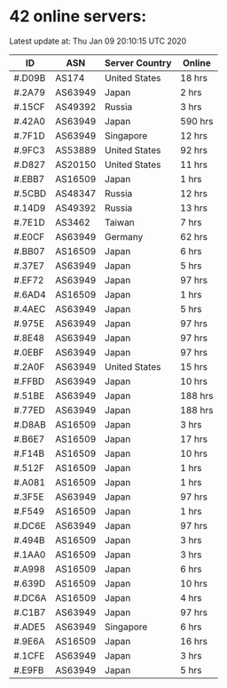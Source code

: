 # 42 online servers:

Latest update at: Thu Jan 09 20:10:15 UTC 2020

| ID | ASN | Server Country | Online |
| -- | --- | -------------- | ------ |
| #.D09B | AS174 | United States | 18 hrs |
| #.2A79 | AS63949 | Japan | 2 hrs |
| #.15CF | AS49392 | Russia | 3 hrs |
| #.42A0 | AS63949 | Japan | 590 hrs |
| #.7F1D | AS63949 | Singapore | 12 hrs |
| #.9FC3 | AS53889 | United States | 92 hrs |
| #.D827 | AS20150 | United States | 11 hrs |
| #.EBB7 | AS16509 | Japan | 1 hrs |
| #.5CBD | AS48347 | Russia | 12 hrs |
| #.14D9 | AS49392 | Russia | 13 hrs |
| #.7E1D | AS3462 | Taiwan | 7 hrs |
| #.E0CF | AS63949 | Germany | 62 hrs |
| #.BB07 | AS16509 | Japan | 6 hrs |
| #.37E7 | AS63949 | Japan | 5 hrs |
| #.EF72 | AS63949 | Japan | 97 hrs |
| #.6AD4 | AS16509 | Japan | 1 hrs |
| #.4AEC | AS63949 | Japan | 5 hrs |
| #.975E | AS63949 | Japan | 97 hrs |
| #.8E48 | AS63949 | Japan | 97 hrs |
| #.0EBF | AS63949 | Japan | 97 hrs |
| #.2A0F | AS63949 | United States | 15 hrs |
| #.FFBD | AS63949 | Japan | 10 hrs |
| #.51BE | AS63949 | Japan | 188 hrs |
| #.77ED | AS63949 | Japan | 188 hrs |
| #.D8AB | AS16509 | Japan | 3 hrs |
| #.B6E7 | AS16509 | Japan | 17 hrs |
| #.F14B | AS16509 | Japan | 10 hrs |
| #.512F | AS16509 | Japan | 1 hrs |
| #.A081 | AS16509 | Japan | 1 hrs |
| #.3F5E | AS63949 | Japan | 97 hrs |
| #.F549 | AS16509 | Japan | 1 hrs |
| #.DC6E | AS63949 | Japan | 97 hrs |
| #.494B | AS16509 | Japan | 3 hrs |
| #.1AA0 | AS16509 | Japan | 3 hrs |
| #.A998 | AS16509 | Japan | 6 hrs |
| #.639D | AS16509 | Japan | 10 hrs |
| #.DC6A | AS16509 | Japan | 4 hrs |
| #.C1B7 | AS63949 | Japan | 97 hrs |
| #.ADE5 | AS63949 | Singapore | 6 hrs |
| #.9E6A | AS16509 | Japan | 16 hrs |
| #.1CFE | AS63949 | Japan | 3 hrs |
| #.E9FB | AS63949 | Japan | 5 hrs |

